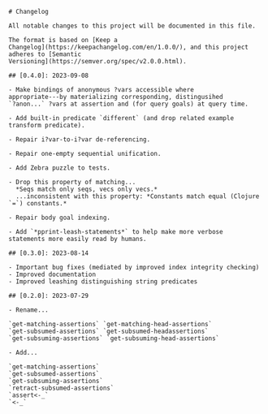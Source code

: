 	# Changelog
	
	All notable changes to this project will be documented in this file.

	The format is based on [Keep a
	Changelog](https://keepachangelog.com/en/1.0.0/), and this project
	adheres to [Semantic
	Versioning](https://semver.org/spec/v2.0.0.html).

	## [0.4.0]: 2023-09-08

	- Make bindings of anonymous ?vars accessible where
	appropriate---by materializing corresponding, distingusihed
	`?anon...` ?vars at assertion and (for query goals) at query time.

	- Add built-in predicate `different` (and drop related example
	transform predicate).

	- Repair i?var-to-i?var de-referencing.
	
	- Repair one-empty sequential unification.

	- Add Zebra puzzle to tests.

	- Drop this property of matching...
	  *Seqs match only seqs, vecs only vecs.*
	  ...inconsistent with this property: *Constants match equal (Clojure `=`) constants.*
	
	- Repair body goal indexing.

	- Add `*pprint-leash-statements*` to help make more verbose
	statements more easily read by humans.

	## [0.3.0]: 2023-08-14

	- Important bug fixes (mediated by improved index integrity checking)
	- Improved documentation
	- Improved leashing distinguishing string predicates

	## [0.2.0]: 2023-07-29

	- Rename...

	`get-matching-assertions` `get-matching-head-assertions`
	`get-subsumed-assertions` `get-subsumed-headassertions`
	`get-subsuming-assertions` `get-subsuming-head-assertions`

	- Add...

	`get-matching-assertions`
	`get-subsumed-assertions`
	`get-subsuming-assertions`
	`retract-subsumed-assertions`
	`assert<-_`
	`<-_`

